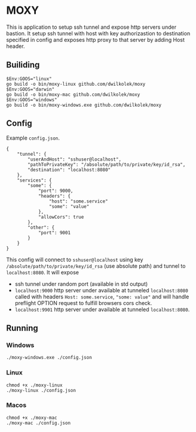 # MOXY
This is application to setup ssh tunnel and expose http servers under bastion.
It setup ssh tunnel with host with key authorizastion to destination specified in config and exposes http proxy to that server by adding Host header.

## Builiding
```
$Env:GOOS="linux"
go build -o bin/moxy-linux github.com/dwilkolek/moxy
$Env:GOOS="darwin"
go build -o bin/moxy-mac github.com/dwilkolek/moxy 
$Env:GOOS="windows"
go build -o bin/moxy-windows.exe github.com/dwilkolek/moxy 
```

## Config
Example `config.json`.
```
{
    "tunnel": {
        "userAndHost": "sshuser@localhost",
        "pathToPrivateKey": "/absolute/path/to/private/key/id_rsa",
        "destination": "localhost:8080"
    },
    "services": {
        "some": {
            "port": 9000,
            "headers": {
                "host": "some.service"
                "some": "value"
            },
            "allowCors": true
        },
        "other": {
            "port": 9001
        }
    }
}
```
This config will connect to `sshuser@localhost` using key `/absolute/path/to/private/key/id_rsa` (use absolute path) and tunnel to `localhost:8080`.
It will expose 
- ssh tunnel under random port (available in std output)
- `localhost:9000` http server under available at tunneled `localhost:8080` called with headers `Host: some.service`, `"some: value"` and will handle preflight OPTION request to fulfill browsers cors check.
- `localhost:9901` http server under available at tunneled `localhost:8080`.


## Running
### Windows
```
./moxy-windows.exe ./config.json
```
### Linux
```
chmod +x ./moxy-linux
./moxy-linux ./config.json
```
### Macos
```
chmod +x ./moxy-mac
./moxy-mac ./config.json
```
